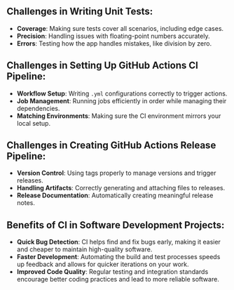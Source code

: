 ## Challenges in Writing Unit Tests:

- **Coverage**: Making sure tests cover all scenarios, including edge cases.
- **Precision**: Handling issues with floating-point numbers accurately.
- **Errors**: Testing how the app handles mistakes, like division by zero.

## Challenges in Setting Up GitHub Actions CI Pipeline:

- **Workflow Setup**: Writing `.yml` configurations correctly to trigger actions.
- **Job Management**: Running jobs efficiently in order while managing their dependencies.
- **Matching Environments**: Making sure the CI environment mirrors your local setup.

## Challenges in Creating GitHub Actions Release Pipeline:

- **Version Control**: Using tags properly to manage versions and trigger releases.
- **Handling Artifacts**: Correctly generating and attaching files to releases.
- **Release Documentation**: Automatically creating meaningful release notes.

## Benefits of CI in Software Development Projects:

- **Quick Bug Detection**: CI helps find and fix bugs early, making it easier and cheaper to maintain high-quality software.
- **Faster Development**: Automating the build and test processes speeds up feedback and allows for quicker iterations on your work.
- **Improved Code Quality**: Regular testing and integration standards encourage better coding practices and lead to more reliable software.

